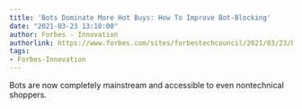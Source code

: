```yaml
---
title: 'Bots Dominate More Hot Buys: How To Improve Bot-Blocking'
date: "2021-03-23 13:10:00"
author: Forbes - Innovation
authorlink: https://www.forbes.com/sites/forbestechcouncil/2021/03/23/bots-dominate-more-hot-buys-how-to-improve-bot-blocking/
tags:
- Forbes-Innovation
---
```

Bots are now completely mainstream and accessible to even nontechnical shoppers.